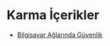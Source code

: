 # Karma İçerikler

- [Bilgisayar Ağlarında Güvenlik](./Karma%20%C4%B0%C3%A7erikler/Bilgisayar%20A%C4%9Flar%C4%B1nda%20G%C3%BCvenlik.rar)
